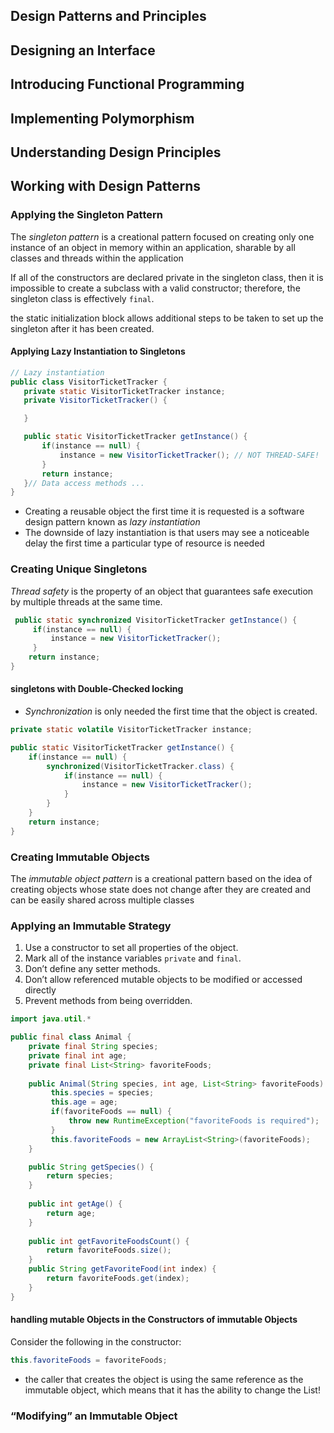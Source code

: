 Design Patterns and Principles
---

Designing an Interface
---

Introducing Functional Programming
---

Implementing Polymorphism
---

Understanding Design Principles
---

Working with Design Patterns
---

### Applying the Singleton Pattern

The _singleton pattern_ is a creational pattern focused on creating only one instance of an object in memory within an application, sharable by all classes and threads within the application

If all of the constructors are declared private in the singleton class, then it is impossible to create a subclass with a valid constructor; therefore, the singleton class is effectively `final`.

 the static initialization block allows additional steps to be taken to set up the singleton after it has been created.

#### Applying Lazy Instantiation to Singletons
 ```java
 // Lazy instantiation
public class VisitorTicketTracker {
    private static VisitorTicketTracker instance;
    private VisitorTicketTracker() {

    }

    public static VisitorTicketTracker getInstance() {
        if(instance == null) {
            instance = new VisitorTicketTracker(); // NOT THREAD-SAFE!
        }
        return instance; 
    }// Data access methods ...
}
 ```
 * Creating a reusable object the first time it is requested is a software design pattern known as _lazy instantiation_
 * The downside of lazy instantiation is that users may see a noticeable delay the first time a particular type of resource is needed

 ### Creating Unique Singletons

 _Thread safety_ is the property of an object that guarantees safe execution by multiple threads at the same time.

```java
 public static synchronized VisitorTicketTracker getInstance() { 
     if(instance == null) {
         instance = new VisitorTicketTracker();
     }
    return instance; 
}
```
#### singletons with Double‐Checked locking
* _Synchronization_ is only needed the first time that the object is created.

```java
private static volatile VisitorTicketTracker instance; 

public static VisitorTicketTracker getInstance() {
    if(instance == null) { 
        synchronized(VisitorTicketTracker.class) {
            if(instance == null) {
                instance = new VisitorTicketTracker();
            } 
        }
    }
    return instance; 
}
```

### Creating Immutable Objects

The _immutable object pattern_ is a creational pattern based on the idea of creating objects whose state does not change after they are created and can be easily shared across multiple classes

### Applying an Immutable Strategy

1. Use a constructor to set all properties of the object.
2. Mark all of the instance variables `private` and `final`.
3. Don’t define any setter methods.
4. Don’t allow referenced mutable objects to be modified or accessed directly
5. Prevent methods from being overridden.

```java
import java.util.*

public final class Animal {
    private final String species;   
    private final int age;
    private final List<String> favoriteFoods;
    
    public Animal(String species, int age, List<String> favoriteFoods) {
         this.species = species;
         this.age = age;
         if(favoriteFoods == null) {
             throw new RuntimeException("favoriteFoods is required");
         }
         this.favoriteFoods = new ArrayList<String>(favoriteFoods);
    }

    public String getSpecies() { 
        return species;
    }
    
    public int getAge() { 
        return age;
    }
    
    public int getFavoriteFoodsCount() { 
        return favoriteFoods.size();
    }
    public String getFavoriteFood(int index) { 
        return favoriteFoods.get(index);
    } 
}
```
#### handling mutable Objects in the Constructors of immutable Objects
Consider the following in the constructor:
```java
this.favoriteFoods = favoriteFoods;
```
- the caller that creates the object is using the same reference as the immutable object, which means that it has the ability to change the List!

### “Modifying” an Immutable Object
